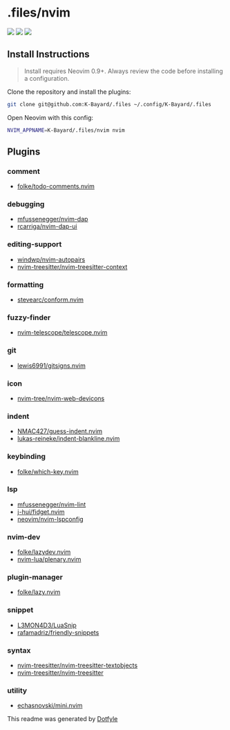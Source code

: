 # .files/nvim

<a href="https://dotfyle.com/K-Bayard/files-nvim"><img src="https://dotfyle.com/K-Bayard/files-nvim/badges/plugins?style=flat" /></a>
<a href="https://dotfyle.com/K-Bayard/files-nvim"><img src="https://dotfyle.com/K-Bayard/files-nvim/badges/leaderkey?style=flat" /></a>
<a href="https://dotfyle.com/K-Bayard/files-nvim"><img src="https://dotfyle.com/K-Bayard/files-nvim/badges/plugin-manager?style=flat" /></a>


## Install Instructions

 > Install requires Neovim 0.9+. Always review the code before installing a configuration.

Clone the repository and install the plugins:

```sh
git clone git@github.com:K-Bayard/.files ~/.config/K-Bayard/.files
```

Open Neovim with this config:

```sh
NVIM_APPNAME=K-Bayard/.files/nvim nvim
```

## Plugins

### comment

+ [folke/todo-comments.nvim](https://dotfyle.com/plugins/folke/todo-comments.nvim)
### debugging

+ [mfussenegger/nvim-dap](https://dotfyle.com/plugins/mfussenegger/nvim-dap)
+ [rcarriga/nvim-dap-ui](https://dotfyle.com/plugins/rcarriga/nvim-dap-ui)
### editing-support

+ [windwp/nvim-autopairs](https://dotfyle.com/plugins/windwp/nvim-autopairs)
+ [nvim-treesitter/nvim-treesitter-context](https://dotfyle.com/plugins/nvim-treesitter/nvim-treesitter-context)
### formatting

+ [stevearc/conform.nvim](https://dotfyle.com/plugins/stevearc/conform.nvim)
### fuzzy-finder

+ [nvim-telescope/telescope.nvim](https://dotfyle.com/plugins/nvim-telescope/telescope.nvim)
### git

+ [lewis6991/gitsigns.nvim](https://dotfyle.com/plugins/lewis6991/gitsigns.nvim)
### icon

+ [nvim-tree/nvim-web-devicons](https://dotfyle.com/plugins/nvim-tree/nvim-web-devicons)
### indent

+ [NMAC427/guess-indent.nvim](https://dotfyle.com/plugins/NMAC427/guess-indent.nvim)
+ [lukas-reineke/indent-blankline.nvim](https://dotfyle.com/plugins/lukas-reineke/indent-blankline.nvim)
### keybinding

+ [folke/which-key.nvim](https://dotfyle.com/plugins/folke/which-key.nvim)
### lsp

+ [mfussenegger/nvim-lint](https://dotfyle.com/plugins/mfussenegger/nvim-lint)
+ [j-hui/fidget.nvim](https://dotfyle.com/plugins/j-hui/fidget.nvim)
+ [neovim/nvim-lspconfig](https://dotfyle.com/plugins/neovim/nvim-lspconfig)
### nvim-dev

+ [folke/lazydev.nvim](https://dotfyle.com/plugins/folke/lazydev.nvim)
+ [nvim-lua/plenary.nvim](https://dotfyle.com/plugins/nvim-lua/plenary.nvim)
### plugin-manager

+ [folke/lazy.nvim](https://dotfyle.com/plugins/folke/lazy.nvim)
### snippet

+ [L3MON4D3/LuaSnip](https://dotfyle.com/plugins/L3MON4D3/LuaSnip)
+ [rafamadriz/friendly-snippets](https://dotfyle.com/plugins/rafamadriz/friendly-snippets)
### syntax

+ [nvim-treesitter/nvim-treesitter-textobjects](https://dotfyle.com/plugins/nvim-treesitter/nvim-treesitter-textobjects)
+ [nvim-treesitter/nvim-treesitter](https://dotfyle.com/plugins/nvim-treesitter/nvim-treesitter)
### utility

+ [echasnovski/mini.nvim](https://dotfyle.com/plugins/echasnovski/mini.nvim)

 This readme was generated by [Dotfyle](https://dotfyle.com)
